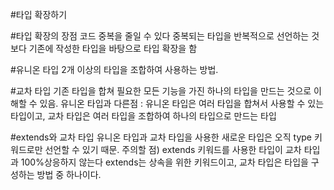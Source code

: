 #타입 확장하기

#타입 확장의 장점
코드 중복을 줄일 수 있다
중복되는 타입을 반복적으로 선언하는 것보다 기존에 작성한 타입을 바탕으로 타입 확장을 함

#유니온 타입
2개 이상의 타입을 조합하여 사용하는 방법.

#교차 타입
기존 타입을 합쳐 필요한 모든 기능을 가진 하나의 타입을 만드는 것으로 이해할 수 있음.
유니온 타입과 다른점
: 유니온 타입은 여러 타입을 합쳐서 사용할 수 있는 타입이고, 교차 타입은 여러 타입을 조합하여 하나의 타입으로 만드는 타입

#extends와 교차 타입
유니온 타입과 교차 타입을 사용한 새로운 타입은 오직 type 키워드로만 선언할 수 있기 때문.
주의할 점) extends 키워드를 사용한 타입이 교차 타입과 100%상응하지 않는다
extends는 상속을 위한 키워드이고, 교차 타입은 타입을 구성하는 방법 중 하나이다. 
